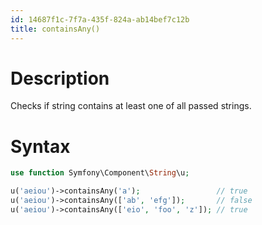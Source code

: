 ```yaml
---
id: 14687f1c-7f7a-435f-824a-ab14bef7c12b
title: containsAny()
---
```


# Description

Checks if string contains at least one of all passed strings.

# Syntax

``` php
use function Symfony\Component\String\u;

u('aeiou')->containsAny('a');                 // true
u('aeiou')->containsAny(['ab', 'efg']);       // false
u('aeiou')->containsAny(['eio', 'foo', 'z']); // true
```
